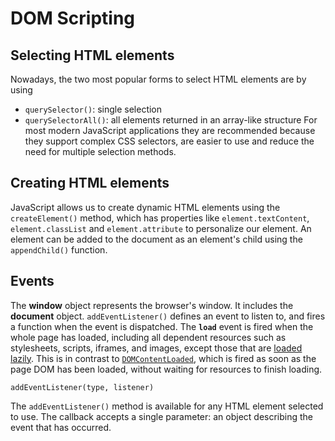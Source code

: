 # DOM Scripting

## Selecting HTML elements

Nowadays, the two most popular forms to select HTML elements are by using 
-    `querySelector()`: single selection
-    `querySelectorAll()`: all elements returned in an array-like structure
For most modern JavaScript applications they are recommended because they support complex CSS selectors, are easier to use and reduce the need for multiple selection methods.

## Creating HTML elements

JavaScript allows us to create dynamic HTML elements using the `createElement()` method, which has properties like `element.textContent`, `element.classList` and `element.attribute` to personalize our element. An element can be added to the document as an element's child using the `appendChild()` function.

## Events

The **window** object represents the browser's window. It includes the **document** object.  `addEventListener()` defines an event to listen to, and fires a function when the event is dispatched. The **`load`** event is fired when the whole page has loaded, including all dependent resources such as stylesheets, scripts, iframes, and images, except those that are [loaded lazily](https://developer.mozilla.org/en-US/docs/Web/Performance/Lazy_loading#images_and_iframes). This is in contrast to [`DOMContentLoaded`](https://developer.mozilla.org/en-US/docs/Web/API/Document/DOMContentLoaded_event "DOMContentLoaded"), which is fired as soon as the page DOM has been loaded, without waiting for resources to finish loading.

```
addEventListener(type, listener)
```

The `addEventListener()` method is available for any HTML element selected to use. The callback accepts a single parameter: an object describing the event that has occurred.
